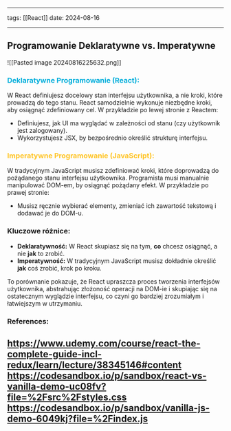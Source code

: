 
--- 
tags: [[React]]
date: 2024-08-16

---
## Programowanie Deklaratywne vs. Imperatywne

![[Pasted image 20240816225632.png]]

### <span style="color: #00aedb;">Deklaratywne Programowanie (React):</span>

W React definiujesz docelowy stan interfejsu użytkownika, a nie kroki, które prowadzą do tego stanu. React samodzielnie wykonuje niezbędne kroki, aby osiągnąć zdefiniowany cel. W przykładzie po lewej stronie z Reactem:
- Definiujesz, jak UI ma wyglądać w zależności od stanu (czy użytkownik jest zalogowany).
- Wykorzystujesz JSX, by bezpośrednio określić strukturę interfejsu.

### <span style="color: #ffc425;">Imperatywne Programowanie (JavaScript):</span>
 
 W tradycyjnym JavaScript musisz zdefiniować kroki, które doprowadzą do pożądanego stanu interfejsu użytkownika. Programista musi manualnie manipulować DOM-em, by osiągnąć pożądany efekt. W przykładzie po prawej stronie:
- Musisz ręcznie wybierać elementy, zmieniać ich zawartość tekstową i dodawać je do DOM-u.

### Kluczowe różnice:

- **Deklaratywność:** W React skupiasz się na tym, **co** chcesz osiągnąć, a nie **jak** to zrobić.
- **Imperatywność:** W tradycyjnym JavaScript musisz dokładnie określić **jak** coś zrobić, krok po kroku.

To porównanie pokazuje, że React upraszcza proces tworzenia interfejsów użytkownika, abstrahując złożoność operacji na DOM-ie i skupiając się na ostatecznym wyglądzie interfejsu, co czyni go bardziej zrozumiałym i łatwiejszym w utrzymaniu.

### References:
https://www.udemy.com/course/react-the-complete-guide-incl-redux/learn/lecture/38345146#content
https://codesandbox.io/p/sandbox/react-vs-vanilla-demo-uc08fv?file=%2Fsrc%2Fstyles.css 
https://codesandbox.io/p/sandbox/vanilla-js-demo-6049kj?file=%2Findex.js
---




